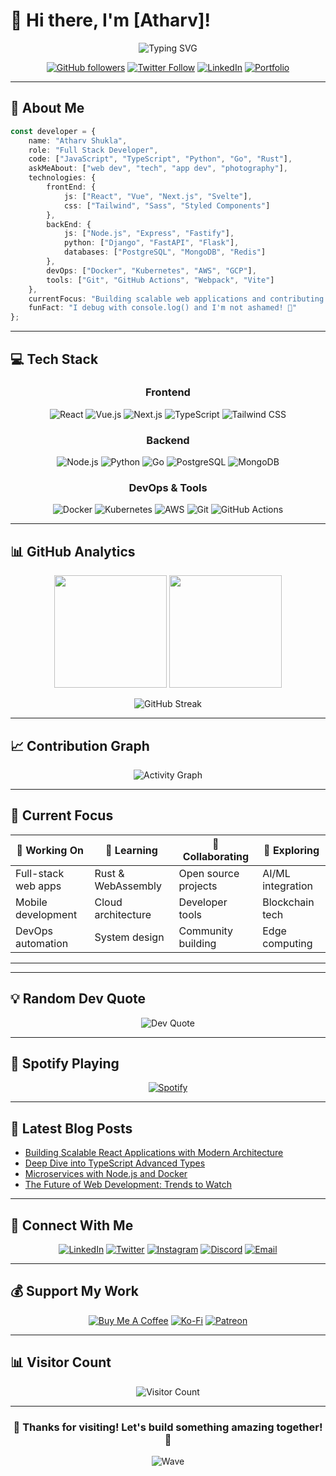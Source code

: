 # 👋 Hi there, I'm [Atharv]!

<div align="center">
  
![Typing SVG](https://readme-typing-svg.herokuapp.com?font=Fira+Code&weight=600&size=28&pause=1000&color=64FFDA&center=true&vCenter=true&width=600&lines=Full+Stack+Developer;Open+Source+Enthusiast;Problem+Solver;Tech+Explorer)

</div>

<div align="center">
  
[![GitHub followers](https://img.shields.io/github/followers/snowjug?label=Follow&style=social)](https://github.com/snowjug)
[![Twitter Follow](https://img.shields.io/twitter/follow/snowjug?style=social)](https://twitter.com/snowjug)
[![LinkedIn](https://img.shields.io/badge/-LinkedIn-0077B5?style=flat&logo=linkedin&logoColor=white)](https://linkedin.com/in/snowjug)
[![Portfolio](https://img.shields.io/badge/-Portfolio-FF5722?style=flat&logo=google-chrome&logoColor=white)](https://yourportfolio.com)

</div>

---

## 🚀 About Me

```typescript
const developer = {
    name: "Atharv Shukla",
    role: "Full Stack Developer",
    code: ["JavaScript", "TypeScript", "Python", "Go", "Rust"],
    askMeAbout: ["web dev", "tech", "app dev", "photography"],
    technologies: {
        frontEnd: {
            js: ["React", "Vue", "Next.js", "Svelte"],
            css: ["Tailwind", "Sass", "Styled Components"]
        },
        backEnd: {
            js: ["Node.js", "Express", "Fastify"],
            python: ["Django", "FastAPI", "Flask"],
            databases: ["PostgreSQL", "MongoDB", "Redis"]
        },
        devOps: ["Docker", "Kubernetes", "AWS", "GCP"],
        tools: ["Git", "GitHub Actions", "Webpack", "Vite"]
    },
    currentFocus: "Building scalable web applications and contributing to open source",
    funFact: "I debug with console.log() and I'm not ashamed! 🐛"
};
```

---

## 💻 Tech Stack

<div align="center">

### Frontend
![React](https://img.shields.io/badge/-React-61DAFB?style=for-the-badge&logo=react&logoColor=black)
![Vue.js](https://img.shields.io/badge/-Vue.js-4FC08D?style=for-the-badge&logo=vue.js&logoColor=white)
![Next.js](https://img.shields.io/badge/-Next.js-000000?style=for-the-badge&logo=next.js&logoColor=white)
![TypeScript](https://img.shields.io/badge/-TypeScript-3178C6?style=for-the-badge&logo=typescript&logoColor=white)
![Tailwind CSS](https://img.shields.io/badge/-Tailwind_CSS-38B2AC?style=for-the-badge&logo=tailwind-css&logoColor=white)

### Backend
![Node.js](https://img.shields.io/badge/-Node.js-339933?style=for-the-badge&logo=node.js&logoColor=white)
![Python](https://img.shields.io/badge/-Python-3776AB?style=for-the-badge&logo=python&logoColor=white)
![Go](https://img.shields.io/badge/-Go-00ADD8?style=for-the-badge&logo=go&logoColor=white)
![PostgreSQL](https://img.shields.io/badge/-PostgreSQL-336791?style=for-the-badge&logo=postgresql&logoColor=white)
![MongoDB](https://img.shields.io/badge/-MongoDB-47A248?style=for-the-badge&logo=mongodb&logoColor=white)

### DevOps & Tools
![Docker](https://img.shields.io/badge/-Docker-2496ED?style=for-the-badge&logo=docker&logoColor=white)
![Kubernetes](https://img.shields.io/badge/-Kubernetes-326CE5?style=for-the-badge&logo=kubernetes&logoColor=white)
![AWS](https://img.shields.io/badge/-AWS-232F3E?style=for-the-badge&logo=amazon-aws&logoColor=white)
![Git](https://img.shields.io/badge/-Git-F05032?style=for-the-badge&logo=git&logoColor=white)
![GitHub Actions](https://img.shields.io/badge/-GitHub_Actions-2088FF?style=for-the-badge&logo=github-actions&logoColor=white)

</div>

---

## 📊 GitHub Analytics

<div align="center">
  
<img height="180em" src="https://github-readme-stats.vercel.app/api?username=snowjug&show_icons=true&theme=tokyonight&include_all_commits=true&count_private=true"/>
<img height="180em" src="https://github-readme-stats.vercel.app/api/top-langs/?username=snowjug&layout=compact&theme=tokyonight"/>

</div>

<div align="center">
  
![GitHub Streak](https://github-readme-streak-stats.herokuapp.com/?user=snowjug&theme=tokyonight)

</div>

---



## 📈 Contribution Graph

<div align="center">
  
![Activity Graph](https://github-readme-activity-graph.vercel.app/graph?username=snowjug&theme=tokyo-night)

</div>

---

## 🎯 Current Focus

<div align="center">

| 🔭 Working On | 🌱 Learning | 👯 Collaborating | 🤔 Exploring |
|---------------|-------------|------------------|---------------|
| Full-stack web apps | Rust & WebAssembly | Open source projects | AI/ML integration |
| Mobile development | Cloud architecture | Developer tools | Blockchain tech |
| DevOps automation | System design | Community building | Edge computing |

</div>

---



---

## 💡 Random Dev Quote

<div align="center">
  
![Dev Quote](https://quotes-github-readme.vercel.app/api?type=horizontal&theme=tokyonight)

</div>

---

## 🎵 Spotify Playing

<div align="center">

[![Spotify](https://novatorem-kyzbk7wxl-bardiesel.vercel.app/api/spotify)](https://open.spotify.com/user/snowjug)

</div>

---

## 📝 Latest Blog Posts

<!-- BLOG-POST-LIST:START -->
- [Building Scalable React Applications with Modern Architecture](https://yourblog.com/post1)
- [Deep Dive into TypeScript Advanced Types](https://yourblog.com/post2)
- [Microservices with Node.js and Docker](https://yourblog.com/post3)
- [The Future of Web Development: Trends to Watch](https://yourblog.com/post4)
<!-- BLOG-POST-LIST:END -->

---

## 🤝 Connect With Me

<div align="center">

[![LinkedIn](https://img.shields.io/badge/-LinkedIn-0077B5?style=for-the-badge&logo=linkedin&logoColor=white)](https://linkedin.com/in/snowjug)
[![Twitter](https://img.shields.io/badge/-Twitter-1DA1F2?style=for-the-badge&logo=twitter&logoColor=white)](https://twitter.com/snowjug)
[![Instagram](https://img.shields.io/badge/-Instagram-E4405F?style=for-the-badge&logo=instagram&logoColor=white)](https://instagram.com/snowjug)
[![Discord](https://img.shields.io/badge/-Discord-7289DA?style=for-the-badge&logo=discord&logoColor=white)](https://discord.gg/snowjug)
[![Email](https://img.shields.io/badge/-Email-D14836?style=for-the-badge&logo=gmail&logoColor=white)](mailto:atharv1324@gmail.com)

</div>

---

## 💰 Support My Work

<div align="center">

[![Buy Me A Coffee](https://img.shields.io/badge/-Buy_Me_A_Coffee-FFDD00?style=for-the-badge&logo=buy-me-a-coffee&logoColor=black)](https://buymeacoffee.com/snowjug)
[![Ko-Fi](https://img.shields.io/badge/-Ko--fi-F16061?style=for-the-badge&logo=ko-fi&logoColor=white)](https://ko-fi.com/snowjug)
[![Patreon](https://img.shields.io/badge/-Patreon-F96854?style=for-the-badge&logo=patreon&logoColor=white)](https://patreon.com/snowjug)

</div>

---

## 📊 Visitor Count

<div align="center">
  
![Visitor Count](https://profile-counter.glitch.me/snowjug/count.svg)

</div>

---

<div align="center">
  
### 🎉 Thanks for visiting! Let's build something amazing together! 🚀

![Wave](https://raw.githubusercontent.com/mayhemantt/mayhemantt/Update/svg/Bottom.svg)

</div>

